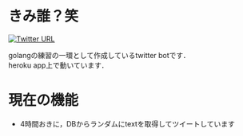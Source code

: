 # きみ誰？笑
[![Twitter URL](https://img.shields.io/twitter/url/https/twitter.com/_ei133333.svg?style=social&label=アンチうしbot%20%40_ei133333)](https://twitter.com/_ei133333)

golangの練習の一環として作成しているtwitter botです．  
heroku app上で動いています．

# 現在の機能
- 4時間おきに，DBからランダムにtextを取得してツイートしています
